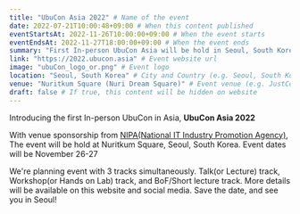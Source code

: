 ```yaml
---
title: "UbuCon Asia 2022" # Name of the event
date: 2022-07-21T10:00:48+09:00 # When this content published
eventStartsAt: 2022-11-26T10:00:00+09:00 # When the event starts
eventEndsAt: 2022-11-27T18:00:00+09:00 # When the event ends
summary: "First In-person UbuCon Asia will be hold in Seoul, South Korea"
link: "https://2022.ubucon.asia" # Event website url
image: "ubuCon_logo_or.png" # Event logo
location: "Seoul, South Korea" # City and Country (e.g. Seoul, South Korea)
venue: "Nuritkum Square (Nuri Dream Square)" # Event venue (e.g. JustCo Tower)
draft: false # If true, this content will be hidden on website
---
```


Introducing the first In-person UbuCon in Asia, **UbuCon Asia 2022**

With venue sponsorship from [NIPA(National IT Industry Promotion Agency)](https://oss.kr),  
The event will be hold at Nuritkum Square, Seoul, South Korea. Event dates will be November 26-27

We're planning event with 3 tracks simultaneously. Talk(or Lecture) track, Workshop(or Hands on Lab) track, and BoF/Short lecture track.
More details will be available on this website and social media. Save the date, and see you in Seoul!